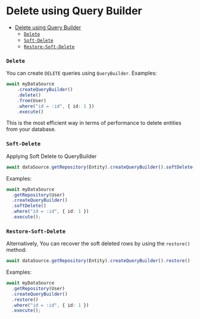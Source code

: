 # Delete using Query Builder

-   [Delete using Query Builder](#delete-using-query-builder)
    -   [`Delete`](#delete)
    -   [`Soft-Delete`](#soft-delete)
    -   [`Restore-Soft-Delete`](#restore-soft-delete)

### `Delete`

You can create `DELETE` queries using `QueryBuilder`.
Examples:

```typescript
await myDataSource
    .createQueryBuilder()
    .delete()
    .from(User)
    .where("id = :id", { id: 1 })
    .execute()
```

This is the most efficient way in terms of performance to delete entities from your database.

### `Soft-Delete`

Applying Soft Delete to QueryBuilder

```typescript
await dataSource.getRepository(Entity).createQueryBuilder().softDelete()
```

Examples:

```typescript
await myDataSource
  .getRepository(User)
  .createQueryBuilder()
  .softDelete()
  .where("id = :id", { id: 1 })
  .execute();
```

### `Restore-Soft-Delete`

Alternatively, You can recover the soft deleted rows by using the `restore()` method:

```typescript
await dataSource.getRepository(Entity).createQueryBuilder().restore()
```

Examples:

```typescript
await myDataSource
  .getRepository(User)
  .createQueryBuilder()
  .restore()
  .where("id = :id", { id: 1 })
  .execute();
```
